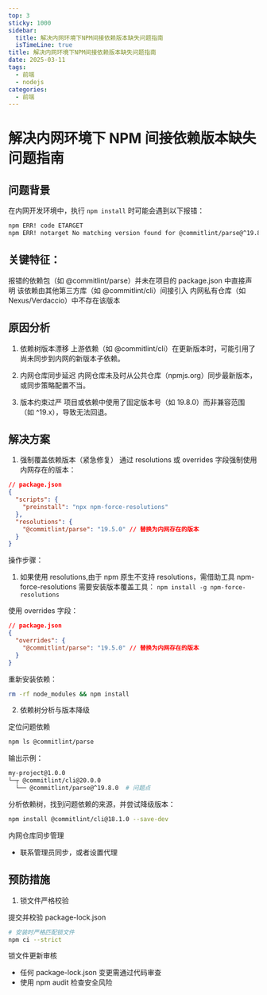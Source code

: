 ```yaml
---
top: 3
sticky: 1000
sidebar:
  title: 解决内网环境下NPM间接依赖版本缺失问题指南
  isTimeLine: true
title: 解决内网环境下NPM间接依赖版本缺失问题指南
date: 2025-03-11
tags:
  - 前端
  - nodejs
categories:
  - 前端
---
```


<!--
 * @Description:
 * @Author: zhengfei.tan
 * @Date: 2025-03-11 22:08:08
 * @FilePath: \VitePress\docs\02.NodeJs\解决内网环境下NPM间接依赖版本缺失问题指南.md
-->

# 解决内网环境下 NPM 间接依赖版本缺失问题指南

## 问题背景

在内网开发环境中，执行 `npm install` 时可能会遇到以下报错：

```bash
npm ERR! code ETARGET
npm ERR! notarget No matching version found for @commitlint/parse@^19.8.0
```

## 关键特征：

报错的依赖包（如 @commitlint/parse）并未在项目的 package.json 中直接声明
该依赖由其他第三方库（如 @commitlint/cli）间接引入
内网私有仓库（如 Nexus/Verdaccio）中不存在该版本

## 原因分析

1. 依赖树版本漂移
   上游依赖（如 @commitlint/cli）在更新版本时，可能引用了尚未同步到内网的新版本子依赖。

2. 内网仓库同步延迟
   内网仓库未及时从公共仓库（npmjs.org）同步最新版本，或同步策略配置不当。

3. 版本约束过严
   项目或依赖中使用了固定版本号（如 19.8.0）而非兼容范围（如 ^19.x），导致无法回退。

## 解决方案

1. 强制覆盖依赖版本（紧急修复）
   通过 resolutions 或 overrides 字段强制使用内网存在的版本：

```json
// package.json
{
  "scripts": {
    "preinstall": "npx npm-force-resolutions"
  },
  "resolutions": {
    "@commitlint/parse": "19.5.0" // 替换为内网存在的版本
  }
}
```

操作步骤：

1. 如果使用 resolutions,由于 npm 原生不支持 resolutions，需借助工具 npm-force-resolutions 需要安装版本覆盖工具：
   `npm install -g npm-force-resolutions`

使用 overrides 字段：
```json
// package.json
{
  "overrides": {
    "@commitlint/parse": "19.5.0" // 替换为内网存在的版本
  }
}
```

重新安装依赖：

```bash
rm -rf node_modules && npm install
```


2. 依赖树分析与版本降级

定位问题依赖

```bash
npm ls @commitlint/parse
```

输出示例：

```bash
my-project@1.0.0
└─┬ @commitlint/cli@20.0.0
  └── @commitlint/parse@^19.8.0  # 问题点
```

分析依赖树，找到问题依赖的来源，并尝试降级版本：

```bash
npm install @commitlint/cli@18.1.0 --save-dev
```

内网仓库同步管理

- 联系管理员同步，或者设置代理

## 预防措施

1. 锁文件严格校验

提交并校验 package-lock.json

```bash
# 安装时严格匹配锁文件
npm ci --strict
```

锁文件更新审核

- 任何 package-lock.json 变更需通过代码审查
- 使用 npm audit 检查安全风险
